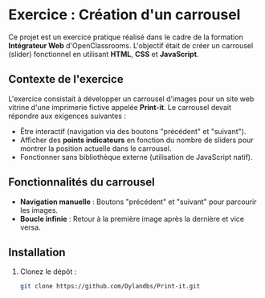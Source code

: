 # Exercice : Création d'un carrousel

Ce projet est un exercice pratique réalisé dans le cadre de la formation **Intégrateur Web** d'OpenClassrooms. L'objectif était de créer un carrousel (slider) fonctionnel en utilisant **HTML**, **CSS** et **JavaScript**.

## Contexte de l'exercice

L'exercice consistait à développer un carrousel d'images pour un site web vitrine d'une imprimerie fictive appelée **Print-it**. Le carrousel devait répondre aux exigences suivantes :
- Être interactif (navigation via des boutons "précédent" et "suivant").
- Afficher des **points indicateurs** en fonction du nombre de sliders pour montrer la position actuelle dans le carrousel.
- Fonctionner sans bibliothèque externe (utilisation de JavaScript natif).

## Fonctionnalités du carrousel

- **Navigation manuelle** : Boutons "précédent" et "suivant" pour parcourir les images.
- **Boucle infinie** : Retour à la première image après la dernière et vice versa.

## Installation

1. Clonez le dépôt :
   ```bash
   git clone https://github.com/Dylandbs/Print-it.git
